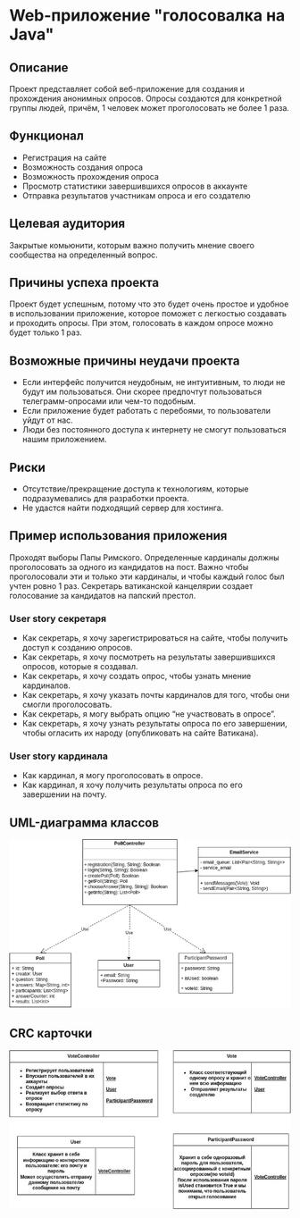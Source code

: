 # Web-приложение "голосовалка на Java"

## Описание
Проект представляет собой веб-приложение для создания и прохождения анонимных опросов. Опросы создаются для конкретной группы людей, причём, 1 человек может проголосовать не более 1 раза.
## Функционал
- Регистрация на сайте
- Возможность создания опроса 
- Возможность прохождения опроса
- Просмотр статистики завершившихся опросов в аккаунте
- Отправка результатов участникам опроса и его создателю

## Целевая аудитория
Закрытые комьюнити, которым важно получить мнение своего сообщества на определенный вопрос.

## Причины успеха проекта
Проект будет успешным, потому что это будет очень простое и удобное в использовании приложение, которое поможет с легкостью создавать и проходить опросы. При этом, голосовать в каждом опросе можно будет только 1 раз.


## Возможные причины неудачи проекта
- Если интерфейс получится неудобным, не интуитивным, то люди не будут им пользоваться. Они скорее предпочтут пользоваться телеграмм-опросами или чем-то подобным.
- Если приложение будет работать с перебоями, то пользователи уйдут от нас.
- Люди без постоянного доступа к интернету не смогут пользоваться нашим приложением.

## Риски
- Отсутствие/прекращение доступа к технологиям, которые подразумевались для разработки проекта.
- Не удастся найти подходящий сервер для хостинга.

## Пример использования приложения
Проходят выборы Папы Римского. Определенные кардиналы должны проголосовать за одного из кандидатов на пост. Важно чтобы проголосовали эти и только эти кардиналы, и чтобы каждый голос был учтен ровно 1 раз. Секретарь ватиканской канцелярии создает голосование за кандидатов на папский престол.
### User story секретаря
- Как секретарь, я хочу зарегистрироваться на сайте, чтобы получить доступ к созданию опросов.
- Как секретарь, я хочу посмотреть на результаты завершившихся опросов, которые я создавал.
- Как секретарь, я хочу создать опрос, чтобы узнать мнение кардиналов.
- Как секретарь, я хочу указать почты кардиналов для того, чтобы они смогли проголосовать.
- Как секретарь, я могу выбрать опцию “не участвовать в опросе”.
- Как секретарь, я хочу узнать результаты опроса по его завершении, чтобы огласить их народу (опубликовать на сайте Ватикана).
### User story кардинала
- Как кардинал, я могу проголосовать в опросе.
- Как кардинал, я хочу получить результаты опроса по его завершении на почту.

## UML-диаграмма классов
![uml](https://github.com/LanaShhh/Voting/blob/main/img/uml.png)

## CRC карточки
![crc](https://github.com/LanaShhh/Voting/blob/main/img/crc.jpg)
